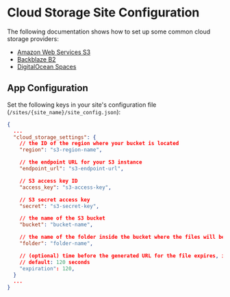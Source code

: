# Cloud Storage Site Configuration

The following documentation shows how to set up some common cloud storage providers:

- [Amazon Web Services S3](aws-s3.md)
- [Backblaze B2](backblaze-b2.md)
- [DigitalOcean Spaces](digitalocean-spaces.md)

## App Configuration

Set the following keys in your site's configuration file (`/sites/{site_name}/site_config.json`):

```json
{
  ...
  "cloud_storage_settings": {
    // the ID of the region where your bucket is located
    "region": "s3-region-name",

    // the endpoint URL for your S3 instance
    "endpoint_url": "s3-endpoint-url",

    // S3 access key ID
    "access_key": "s3-access-key",

    // S3 secret access key
    "secret": "s3-secret-key",

    // the name of the S3 bucket
    "bucket": "bucket-name",

    // the name of the folder inside the bucket where the files will be stored
    "folder": "folder-name",

    // (optional) time before the generated URL for the file expires, in seconds
    // default: 120 seconds
    "expiration": 120,
  }
  ...
}
```
